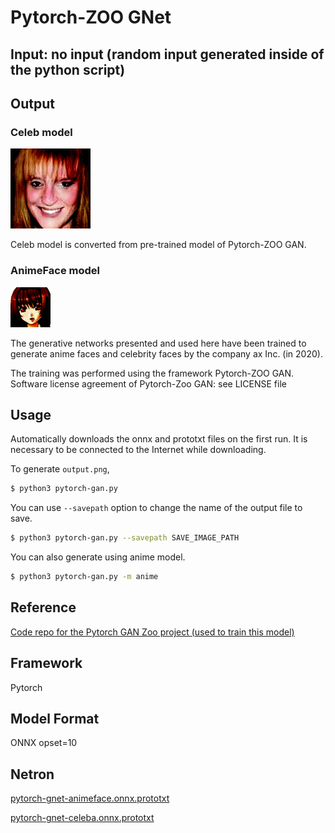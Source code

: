 # Pytorch-ZOO GNet

## Input: no input (random input generated inside of the python script)

## Output

### Celeb model

![Output](output_celeba.png)

Celeb model is converted from pre-trained model of Pytorch-ZOO GAN.

### AnimeFace model

![Output](output_anime.png)

The generative networks presented and used here have been trained to generate anime faces
and celebrity faces by the company ax Inc. (in 2020).

The training was performed using the framework Pytorch-ZOO GAN.
Software license agreement of Pytorch-Zoo GAN: see LICENSE file

## Usage

Automatically downloads the onnx and prototxt files on the first run.
It is necessary to be connected to the Internet while downloading.

To generate `output.png`,
``` bash
$ python3 pytorch-gan.py
```

You can use `--savepath` option to change the name of the output file to save.
```bash
$ python3 pytorch-gan.py --savepath SAVE_IMAGE_PATH
```

You can also generate using anime model.

``` bash
$ python3 pytorch-gan.py -m anime
```


## Reference

[Code repo for the Pytorch GAN Zoo project (used to train this model)](https://github.com/facebookresearch/pytorch_GAN_zoo)

## Framework

Pytorch

## Model Format

ONNX opset=10

## Netron

[pytorch-gnet-animeface.onnx.prototxt](https://netron.app/?url=https://storage.googleapis.com/ailia-models/pytorch-gan/pytorch-gnet-animeface.onnx.prototxt)

[pytorch-gnet-celeba.onnx.prototxt](https://netron.app/?url=https://storage.googleapis.com/ailia-models/pytorch-gan/pytorch-gnet-celeba.onnx.prototxt)

